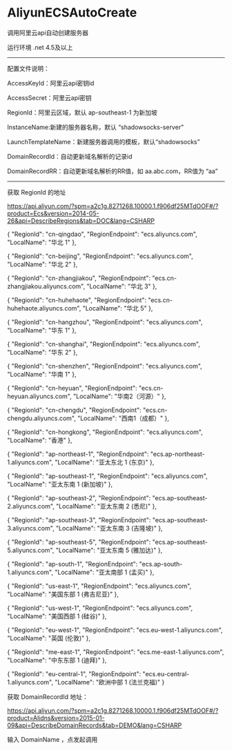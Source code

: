 # AliyunECSAutoCreate
调用阿里云api自动创建服务器

运行环境 .net 4.5及以上

---------------------------------------------------------------------------------------------------------

配置文件说明：

AccessKeyId：阿里云api密钥id

AccessSecret：阿里云api密钥

RegionId：阿里云区域，默认 ap-southeast-1 为新加坡

InstanceName:新建的服务器名称，默认 “shadowsocks-server”

LaunchTemplateName：新建服务器调用的模板，默认“shadowsocks”

DomainRecordId：自动更新域名解析的记录id

DomainRecordRR：自动更新域名解析的RR值，如 aa.abc.com，RR值为 “aa”

--------------------------------------------------------------------------------------------------------------

获取 RegionId 的地址

https://api.aliyun.com/?spm=a2c1g.8271268.10000.1.f906df25MTdOOF#/?product=Ecs&version=2014-05-26&api=DescribeRegions&tab=DOC&lang=CSHARP

{
	"RegionId": "cn-qingdao",
	"RegionEndpoint": "ecs.aliyuncs.com",
	"LocalName": "华北 1"
},

{
	"RegionId": "cn-beijing",
	"RegionEndpoint": "ecs.aliyuncs.com",
	"LocalName": "华北 2"
},

{
	"RegionId": "cn-zhangjiakou",
	"RegionEndpoint": "ecs.cn-zhangjiakou.aliyuncs.com",
	"LocalName": "华北 3"
},

{
	"RegionId": "cn-huhehaote",
	"RegionEndpoint": "ecs.cn-huhehaote.aliyuncs.com",
	"LocalName": "华北 5"
},

{
	"RegionId": "cn-hangzhou",
	"RegionEndpoint": "ecs.aliyuncs.com",
	"LocalName": "华东 1"
},

{
	"RegionId": "cn-shanghai",
	"RegionEndpoint": "ecs.aliyuncs.com",
	"LocalName": "华东 2"
},

{
	"RegionId": "cn-shenzhen",
	"RegionEndpoint": "ecs.aliyuncs.com",
	"LocalName": "华南 1"
},

{
	"RegionId": "cn-heyuan",
	"RegionEndpoint": "ecs.cn-heyuan.aliyuncs.com",
	"LocalName": "华南2（河源）"
},

{
	"RegionId": "cn-chengdu",
	"RegionEndpoint": "ecs.cn-chengdu.aliyuncs.com",
	"LocalName": "西南1（成都）"
},

{
	"RegionId": "cn-hongkong",
	"RegionEndpoint": "ecs.aliyuncs.com",
	"LocalName": "香港"
},

{
	"RegionId": "ap-northeast-1",
	"RegionEndpoint": "ecs.ap-northeast-1.aliyuncs.com",
	"LocalName": "亚太东北 1 (东京)"
},

{
	"RegionId": "ap-southeast-1",
	"RegionEndpoint": "ecs.aliyuncs.com",
	"LocalName": "亚太东南 1 (新加坡)"
},

{
	"RegionId": "ap-southeast-2",
	"RegionEndpoint": "ecs.ap-southeast-2.aliyuncs.com",
	"LocalName": "亚太东南 2 (悉尼)"
},

{
	"RegionId": "ap-southeast-3",
	"RegionEndpoint": "ecs.ap-southeast-3.aliyuncs.com",
	"LocalName": "亚太东南 3 (吉隆坡)"
},

{
	"RegionId": "ap-southeast-5",
	"RegionEndpoint": "ecs.ap-southeast-5.aliyuncs.com",
	"LocalName": "亚太东南 5 (雅加达)"
},

{
	"RegionId": "ap-south-1",
	"RegionEndpoint": "ecs.ap-south-1.aliyuncs.com",
	"LocalName": "亚太南部 1 (孟买)"
},

{
	"RegionId": "us-east-1",
	"RegionEndpoint": "ecs.aliyuncs.com",
	"LocalName": "美国东部 1 (弗吉尼亚)"
},

{
	"RegionId": "us-west-1",
	"RegionEndpoint": "ecs.aliyuncs.com",
	"LocalName": "美国西部 1 (硅谷)"
},

{
	"RegionId": "eu-west-1",
	"RegionEndpoint": "ecs.eu-west-1.aliyuncs.com",
	"LocalName": "英国 (伦敦)"
},

{
	"RegionId": "me-east-1",
	"RegionEndpoint": "ecs.me-east-1.aliyuncs.com",
	"LocalName": "中东东部 1 (迪拜)"
},

{
	"RegionId": "eu-central-1",
	"RegionEndpoint": "ecs.eu-central-1.aliyuncs.com",
	"LocalName": "欧洲中部 1 (法兰克福)"
}

获取 DomainRecordId 地址：

https://api.aliyun.com/?spm=a2c1g.8271268.10000.1.f906df25MTdOOF#/?product=Alidns&version=2015-01-09&api=DescribeDomainRecords&tab=DEMO&lang=CSHARP

输入 DomainName ，点发起调用

